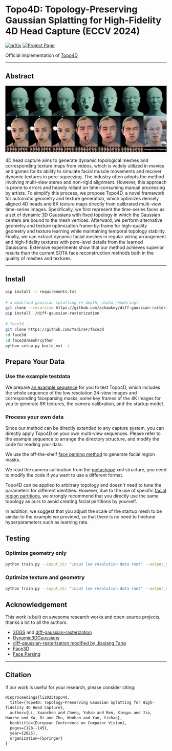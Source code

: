 # Topo4D: Topology-Preserving Gaussian Splatting for High-Fidelity 4D Head Capture (ECCV 2024)

<a href='https://arxiv.org/pdf/2406.00440/'><img alt="arXiv" src="https://img.shields.io/badge/arXiv-2310.00434-red?link=https%3A%2F%2Farxiv.org%2Fabs%2F2310.00434"></a>
<a href='https://xuanchenli.github.io/Topo4D/'><img alt="Project Page" src="https://img.shields.io/badge/Project%20Page-blue?logo=github&labelColor=black&link=https%3A%2F%2Fraineggplant.github.io%2FDiffPoseTalk"></a>


Official implementation of [Topo4D](https://xuanchenli.github.io/Topo4D/)

---
## Abstract
![teaser](./figs/teaser.png)

4D head capture aims to generate dynamic topological meshes and corresponding texture maps from videos, which is widely utilized in movies and games for its ability to simulate facial muscle movements and recover dynamic textures in pore-squeezing. The industry often adopts the method involving multi-view stereo and non-rigid alignment. However, this approach is prone to errors and heavily reliant on time-consuming manual processing by artists. To simplify this process, we propose Topo4D, a novel framework for automatic geometry and texture generation, which optimizes densely aligned 4D heads and 8K texture maps directly from calibrated multi-view time-series images. Specifically, we first represent the time-series faces as a set of dynamic 3D Gaussians with fixed topology in which the Gaussian centers are bound to the mesh vertices. Afterward, we perform alternative geometry and texture optimization frame-by-frame for high-quality geometry and texture learning while maintaining temporal topology stability. Finally, we can extract dynamic facial meshes in regular wiring arrangement and high-fidelity textures with pore-level details from the learned Gaussians. Extensive experiments show that our method achieves superior results than the current SOTA face reconstruction methods both in the quality of meshes and textures.


---
## Install
```bash
pip install -r requirements.txt

# a modified gaussian splatting (+ depth, alpha rendering)
git clone --recursive https://github.com/ashawkey/diff-gaussian-rasterization
pip install ./diff-gaussian-rasterization

# face3d
git clone https://github.com/YadiraF/face3d
cd face3d
cd face3d/mesh/cython
python setup.py build_ext -i 
```

## Prepare Your Data
### Use the example testdata
We prepare [an example sequence](https://drive.google.com/file/d/180jYP3ZCbmQVQR3ppGeeO9MrxAMyGI07/view) for you to test Topo4D, which includes the whole sequence of the low resolution 24-view images and corresponding faceparsing masks, some key frames of the 4K images for you to generate 8K textures, the camera calibration, and the startup model.

### Process your own data
Since our method can be directly extended to any capture system, you can directly apply Topo4D on your own multi-view sequences. Please refer to the example sequence to arrange the directory structure, and modify the code for reading your data.

We use the off-the-shelf [face parsing method](https://github.com/hhj1897/face_parsing) to generate facial region masks.

We read the camera calibration from the [metashape](https://www.agisoft.com/) xml structure, you need to modify the code if you want to use a different format.

Topo4D can be applied to arbitrary topology and doesn't need to tune the parameters for different identities. However, due to the use of specific [facial region partitions](./assets/facial_regions.pkl), we strongly recommend that you directly use the same topology as ours to avoid creating facial partitions by yourself. 

In addition, we suggest that you adjust the scale of the startup mesh to be similar to the example we provided, so that there is no need to finetune hyperparameters such as learning rate.


## Testing
### Optimize geometry only
```bash
python train.py --input_dir "input low resolution data root" --output_dir "your output root" --exp "experiment name" --seq "sequence name"
```
### Optimize texture and geometry
```bash
python train.py --input_dir "input low resolution data root" --output_dir "your output root" --exp "experiment name" --seq "sequence name" --dense_input_dir "input high resolution data root" --gen_tex --tex_res 8192
```

## Acknowledgement
This work is built on awesome research works and open-source projects, thanks a lot to all the authors.
- [3DGS](https://github.com/graphdeco-inria/gaussian-splatting) and [diff-gaussian-rasterization](https://github.com/graphdeco-inria/diff-gaussian-rasterization)
- [Dynamic3DGaussians](https://github.com/JonathonLuiten/Dynamic3DGaussians)
- [diff-gaussian-rasterization modified by Jiaxiang Tang](https://github.com/ashawkey/diff-gaussian-rasterization)
- [Face3D](https://github.com/yfeng95/face3d)
- [Face Parsing](https://github.com/hhj1897/face_parsing)

---
## Citation	
If our work is useful for your research, please consider citing:
```
@inproceedings{li2025topo4d,
  title={Topo4D: Topology-Preserving Gaussian Splatting for High-fidelity 4D Head Capture},
  author={Li, Xuanchen and Cheng, Yuhao and Ren, Xingyu and Jia, Haozhe and Xu, Di and Zhu, Wenhan and Yan, Yichao},
  booktitle={European Conference on Computer Vision},
  pages={128--145},
  year={2025},
  organization={Springer}
}
```
